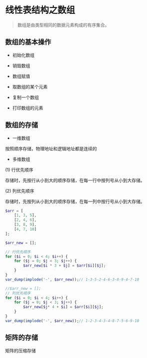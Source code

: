 # 线性表结构之数组

> 数组是由类型相同的数据元素构成的有序集合。

## 数组的基本操作

- 初始化数组

- 销毁数组

- 数组赋值

- 取数组的某个元素

- 复制一个数组

- 打印数组的元素

## 数组的存储

- 一维数组

按照顺序存储，物理地址和逻辑地址都是连续的

- 多维数组

(1) 行优先顺序

存储时，先按行从小到大的顺序存储，在每一行中按列号从小到大存储。

(2) 列优先顺序

存储时，先按列从小到大的顺序存储，在每一列中按行号从小到大存储。

```php
$arr = [
    [1, 3, 5], 
    [2, 4, 6],
    [3, 8, 9],
    [4, 7, 10]
];

$arr_new = [];

// 行优先顺序
for ($i = 0; $i < 4; $i++) {
    for ($j = 0; $j < 3; $j++) {
        $arr_new[$i * 3 + $j] = $arr[$i][$j];
    }
}
var_dump(implode('-', $arr_new));// 1-3-5-2-4-6-3-8-9-4-7-10

//$arr_new = [];
// 列优先顺序
for ($i = 0; $i < 4; $i++) {
    for ($j = 0; $j < 3; $j++) {
        $arr_new[$j* 4 + $i] = $arr[$i][$j];
    }
}
var_dump(implode('-', $arr_new));// 1-2-3-4-3-4-8-7-5-6-9-10

```

## 矩阵的存储

矩阵的压缩存储

